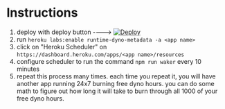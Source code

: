 # Instructions

1. deploy with deploy button ----> [![Deploy](https://www.herokucdn.com/deploy/button.svg)](https://heroku.com/deploy)
1. run `heroku labs:enable runtime-dyno-metadata -a <app name>`
1. click on "Heroku Scheduler" on `https://dashboard.heroku.com/apps/<app name>/resources`
1. configure scheduler to run the command `npm run waker` every 10 minutes
1. repeat this process many times. each time you repeat it, you will have another app running 24x7 burning free dyno hours. you can do some math to figure out how long it will take to burn through all 1000 of your free dyno hours.
